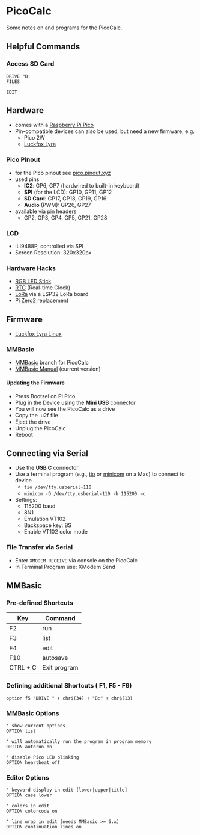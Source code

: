 # PicoCalc

Some notes on and programs for the PicoCalc.

## Helpful Commands

### Access SD Card
```basic
DRIVE "B:
FILES
```

```basic
EDIT
```

## Hardware

- comes with a [Raspberry Pi Pico](https://www.raspberrypi.com/documentation/microcontrollers/pico-series.html#pico-1-family)
- Pin-compatible devices can also be used, but need a new firmware, e.g.
  - Pico 2W
  - [Luckfox Lyra](https://wiki.luckfox.com/Luckfox-Lyra/Introduction/)

### Pico Pinout
- for the Pico pinout see [pico.pinout.xyz](https://pico.pinout.xyz/)
- used pins
  - **IC2**: GP6, GP7 (hardwired to built-in keyboard)
  - **SPI** (for the LCD): GP10, GP11, GP12
  - **SD Card**: GP17, GP18, GP19, GP16
  - **Audio** (PWM): GP26, GP27
- available via pin headers
  -   GP2, GP3, GP4, GP5, GP21, GP28

### LCD

  - ILI9488P, controlled via SPI
  - Screen Resolution: 320x320px

### Hardware Hacks

- [RGB LED Stick](https://steinlaus.de/rgb-led-stick-fuer-den-picocalc/)
- [RTC](https://forum.clockworkpi.com/t/rtc-inside-the-case/16484) (Real-time Clock)
- [LoRa](https://forum.clockworkpi.com/t/picocalc-with-lora/16773) via a ESP32 LoRa board
- [Pi Zero2](https://forum.clockworkpi.com/t/raspberry-pi-zero-2-on-picocalc/17946) replacement

## Firmware 

- [Luckfox Lyra Linux](https://forum.clockworkpi.com/t/luckfox-lyra-on-picocalc/16280)


### MMBasic

- [MMBasic](https://github.com/madcock/PicoMiteAllVersions) branch for PicoCalc
- [MMBasic Manual](https://geoffg.net/Downloads/picomite/PicoMite_User_Manual.pdf) (current version)


#### Updating the Firmware

- Press Bootsel on Pi Pico
- Plug in the Device using the **Mini USB** connector
- You will now see the PicoCalc as a drive
- Copy the .u2f file
- Eject the drive
- Unplug the PicoCalc
- Reboot

## Connecting via Serial 

- Use the **USB C** connector
- Use a terminal program (e.g., [tio](https://github.com/tio/tio) or [minicom](https://formulae.brew.sh/formula/minicom) on a Mac) to connect to device
  - `tio /dev/tty.usberial-110`
  - `minicom -D /dev/tty.usberial-110 -b 115200 -c`
- Settings:
  - 115200 baud
  - 8N1
  - Emulation VT102
  - Backspace key: BS
  - Enable VT102 color mode

### File Transfer via Serial

- Enter `XMODEM RECEIVE` via console on the PicoCalc
- In Terminal Program use: XModem Send

## MMBasic

### Pre-defined Shortcuts

| Key | Command |
|--|--|
| F2 | run  |
| F3 | list |
| F4 | edit |
| F10 | autosave |
| CTRL + C| Exit program |

### Defining additional Shortcuts ( F1, F5 - F9)

``` BASIC
option f5 "DRIVE " + chr$(34) + "B:" + chr$(13)
```

 ### MMBasic Options

``` BASIC
' show current options
OPTION list

' will automatically run the program in program memory
OPTION autorun on

' disable Pico LED blinking
OPTION heartbeat off
```

### Editor Options

``` BASIC
' keyword display in edit [lower|upper|title]
OPTION case lower

' colors in edit
OPTION colorcode on

' line wrap in edit (needs MMBasic >= 6.x)
OPTION continuation lines on
```
